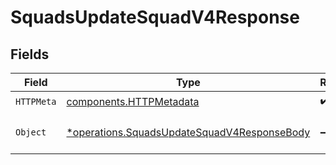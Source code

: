 # SquadsUpdateSquadV4Response


## Fields

| Field                                                                                                     | Type                                                                                                      | Required                                                                                                  | Description                                                                                               |
| --------------------------------------------------------------------------------------------------------- | --------------------------------------------------------------------------------------------------------- | --------------------------------------------------------------------------------------------------------- | --------------------------------------------------------------------------------------------------------- |
| `HTTPMeta`                                                                                                | [components.HTTPMetadata](../../models/components/httpmetadata.md)                                        | :heavy_check_mark:                                                                                        | N/A                                                                                                       |
| `Object`                                                                                                  | [*operations.SquadsUpdateSquadV4ResponseBody](../../models/operations/squadsupdatesquadv4responsebody.md) | :heavy_minus_sign:                                                                                        | The request has succeeded.                                                                                |